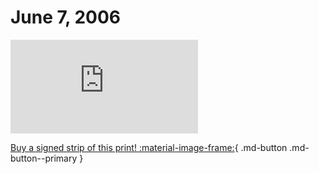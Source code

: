 # June 7, 2006

![](https://www.achewood.com/comic.php?date=06072006)

[Buy a signed strip of this print! :material-image-frame:](https://achewood-holiday-pop-up.myshopify.com/products/strip#06072006){ .md-button .md-button--primary }
